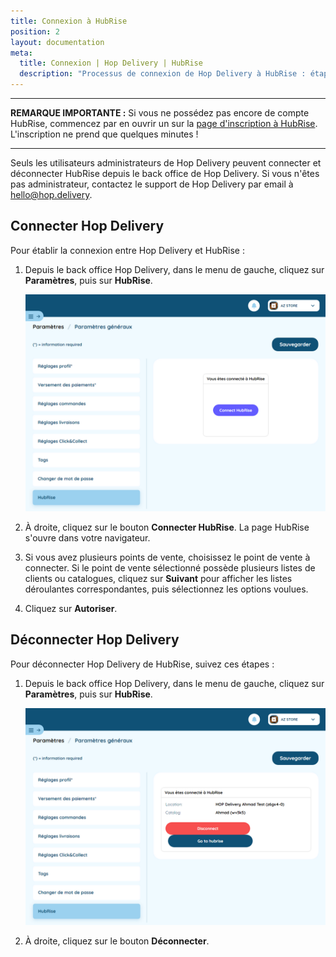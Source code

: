 ```yaml
---
title: Connexion à HubRise
position: 2
layout: documentation
meta:
  title: Connexion | Hop Delivery | HubRise
  description: "Processus de connexion de Hop Delivery à HubRise : étapes à suivre pour recevoir vos commandes Hop Delivery dans votre solution d'encaissement."
---
```


---

**REMARQUE IMPORTANTE :** Si vous ne possédez pas encore de compte HubRise, commencez par en ouvrir un sur la [page d'inscription à HubRise](https://manager.hubrise.com/signup). L'inscription ne prend que quelques minutes !

---

Seuls les utilisateurs administrateurs de Hop Delivery peuvent connecter et déconnecter HubRise depuis le back office de Hop Delivery. Si vous n'êtes pas administrateur, contactez le support de Hop Delivery par email à [hello@hop.delivery](hello@hop.delivery).

## Connecter Hop Delivery

Pour établir la connexion entre Hop Delivery et HubRise :

1. Depuis le back office Hop Delivery, dans le menu de gauche, cliquez sur **Paramètres**, puis sur **HubRise**.
   
   ![Connexion HubRise - Déconnecté](../images/001-fr-hop-delivery-hubrise-deconnecte.png)
   
2. À droite, cliquez sur le bouton **Connecter HubRise**. La page HubRise s'ouvre dans votre navigateur.
3. Si vous avez plusieurs points de vente, choisissez le point de vente à connecter. Si le point de vente sélectionné possède plusieurs listes de clients ou catalogues, cliquez sur **Suivant** pour afficher les listes déroulantes correspondantes, puis sélectionnez les options voulues.
4. Cliquez sur **Autoriser**.

## Déconnecter Hop Delivery

Pour déconnecter Hop Delivery de HubRise, suivez ces étapes :

1. Depuis le back office Hop Delivery, dans le menu de gauche, cliquez sur **Paramètres**, puis sur **HubRise**.
   
   ![Connexion HubRise - Connecté](../images/002-fr-hop-delivery-hubrise-connecte.png)
   
2. À droite, cliquez sur le bouton **Déconnecter**.

